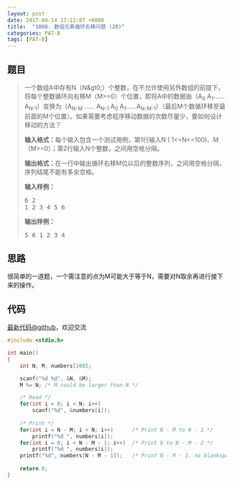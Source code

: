 ```yaml
---
layout: post
date: 2017-04-14 17:12:07 +0800
title:  "1008. 数组元素循环右移问题 (20)"
categories: PAT-B
tags: [PAT-B]
---
```


## 题目

> <div id="problemContent">
> <p>一个数组A中存有N（N&amp;gt0;）个整数，在不允许使用另外数组的前提下，将每个整数循环向右移M（M&gt;=0）个位置，即将A中的数据由（A<sub>0</sub> A<sub>1</sub>……A<sub>N-1</sub>）变换为（A<sub>N-M</sub> …… A<sub>N-1</sub> A<sub>0</sub> A<sub>1</sub>……A<sub>N-M-1</sub>）（最后M个数循环移至最前面的M个位置）。如果需要考虑程序移动数据的次数尽量少，要如何设计移动的方法？</p>
> <p><b>输入格式：</b>每个输入包含一个测试用例，第1行输入N ( 1&lt;=N&lt;=100)、M（M&gt;=0）；第2行输入N个整数，之间用空格分隔。</p>
> <p><b>输出格式：</b>在一行中输出循环右移M位以后的整数序列，之间用空格分隔，序列结尾不能有多余空格。</p>
> <b>输入样例：</b><pre>
> 6 2
> 1 2 3 4 5 6
> </pre>
> <b>输出样例：</b><pre>
> 5 6 1 2 3 4
> </pre>
> </div>

## 思路


很简单的一道题，一个需注意的点为M可能大于等于N，需要对N取余再进行接下来的操作。

## 代码

[最新代码@github](https://github.com/OliverLew/PAT/blob/master/PATBasic/1008.c)，欢迎交流
```c
#include <stdio.h>

int main()
{
    int N, M, numbers[100];

    scanf("%d %d", &N, &M);
    M %= N; /* M could be larger than N */

    /* Read */
    for(int i = 0; i < N; i++)
        scanf("%d", &numbers[i]);
    
    /* Print */
    for(int i = N - M; i < N; i++)      /* Print N - M to N - 1 */
        printf("%d ", numbers[i]);
    for(int i = 0; i < N - M - 1; i++)  /* Print 0 to N - M - 2 */
        printf("%d ", numbers[i]);
    printf("%d", numbers[N - M - 1]);   /* Print N - M - 1, no blankspace */
    
    return 0;
}

```